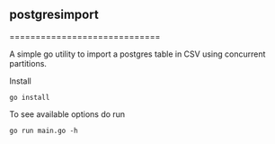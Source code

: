 ## postgresimport
=============================

A simple go utility to import a postgres table in CSV using concurrent partitions.

Install 

``` go install ```


To see available options do run

``` go run main.go -h ```
